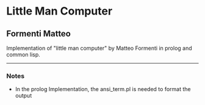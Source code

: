 <h1>Little Man Computer</h1>
<h2>Formenti Matteo</h2>

<span>
  Implementation of "little man computer" by Matteo Formenti in prolog and common lisp.
</span>

<hr>
<h3>Notes</h3>
<ul>
  <li>In the prolog Implementation, the ansi_term.pl is needed to format the output</li>
</ul>
